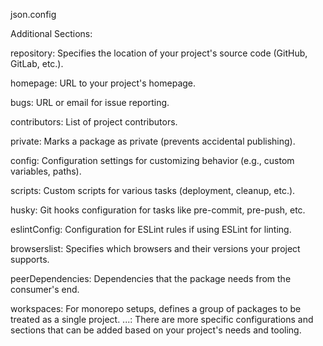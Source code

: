 


json.config



Additional Sections:

repository: Specifies the location of your project's source code (GitHub, GitLab, etc.).

homepage: URL to your project's homepage.

bugs: URL or email for issue reporting.

contributors: List of project contributors.

private: Marks a package as private (prevents accidental publishing).

config: Configuration settings for customizing behavior (e.g., custom variables, paths).

scripts: Custom scripts for various tasks (deployment, cleanup, etc.).

husky: Git hooks configuration for tasks like pre-commit, pre-push, etc.

eslintConfig: Configuration for ESLint rules if using ESLint for linting.

browserslist: Specifies which browsers and their versions your 
project supports.

peerDependencies: Dependencies that the package needs from the consumer's end.

workspaces: For monorepo setups, defines a group of packages to be treated as a single project.
...: There are more specific configurations and sections that can be added based on your project's needs and tooling.